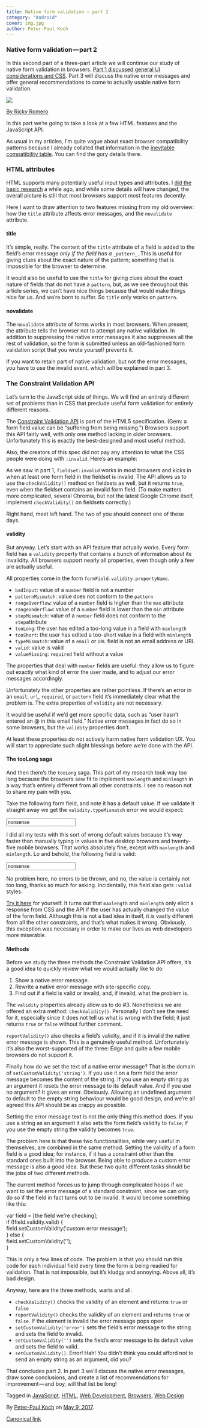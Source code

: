 ```yaml
---
title: Native form validation — part 2
category: "Android"
cover: img.jpg
author: Peter-Paul Koch
---
```


### Native form validation — part 2

In this second part of a three-part article we will continue our study of native form validation in browsers. [Part 1 discussed general UI considerations and CSS](https://medium.com/samsung-internet-dev/native-form-validation-part-1-bf8e35099f1d). Part 3 will discuss the native error messages and offer general recommendations to come to actually usable native form validation.

![](https://cdn-images-1.medium.com/max/800/1*2P0Sz5nKMeBvJ-lboKpV3w.jpeg)

[By Ricky Romero](https://www.flickr.com/photos/rickyromero/1357938629/)

In this part we’re going to take a look at a few HTML features and the JavaScript API.

As usual in my articles, I’m quite vague about exact browser compatibility patterns because I already collated that information in the [inevitable compatibility table](http://quirksmode.org/dom/forms/index.html). You can find the gory details there.

### HTML attributes

HTML supports many potentially useful input types and attributes. I [did the basic research](https://quirksmode.org/html5/inputs/) a while ago, and while some details will have changed, the overall picture is still that most browsers support most features decently.

Here I want to draw attention to two features missing from my old overview: how the `title` attribute affects error messages, and the `novalidate` attribute.

#### title

It’s simple, really. The content of the `title` attribute of a field is added to the field’s error message _only if the field has a_ `_pattern_`. This is useful for giving clues about the exact nature of the pattern; something that is impossible for the browser to determine.

It would also be useful to use the `title` for giving clues about the exact nature of fields that do not have a `pattern`, but, as we see throughout this article series, we can’t have nice things because that would make things nice for us. And we’re born to suffer. So `title` only works on `pattern`.

#### novalidate

The `novalidate` attribute of forms works in most browsers. When present, the attribute tells the browser not to attempt any native validation. In addition to suppressing the native error messages it also suppresses all the rest of validation, so the form is submitted unless an old-fashioned form validation script that you wrote yourself prevents it.

If you want to retain part of native validation, but not the error messages, you have to use the invalid event, which will be explained in part 3.

### The Constraint Validation API

Let’s turn to the JavaScript side of things. We will find an entirely different set of problems than in CSS that preclude useful form validation for entirely different reasons.

The [Constraint Validation API](https://www.w3.org/TR/html5/forms.html#constraints) is part of the HTML5 specification. (Gem: a form field value can be “suffering from being missing.”) Browsers support this API fairly well, with only one method lacking in older browsers. Unfortunately this is exactly the best-designed and most useful method.

Also, the creators of this spec did not pay any attention to what the CSS people were doing with `:invalid`. Here’s an example:

As we saw in part 1, `fieldset:invalid` works in most browsers and kicks in when at least one form field in the fieldset is invalid. The API allows us to use the `checkValidity()` method on fieldsets as well, but it returns `true`, even when the fieldset contains an invalid form field. (To make matters more complicated, several Chromia, but not the latest Google Chrome itself, implement `checkValidity()` on fieldsets correctly.)

Right hand, meet left hand. The two of you should connect one of these days.

#### validity

But anyway. Let’s start with an API feature that actually works. Every form field has a `validity` property that contains a bunch of information about its invalidity. All browsers support nearly all properties, even though only a few are actually useful.

All properties come in the form `formField.validity.propertyName`.

*   `badInput`: value of a `number` field is not a number
*   `patternMismatch`: value does not conform to the `pattern`
*   `rangeOverflow`: value of a `number` field is higher than the `max` attribute
*   `rangeUnderflow`: value of a `number` field is lower than the `min` attribute
*   `stepMismatch`: value of a `number` field does not conform to the `step`attribute
*   `tooLong`: the user has edited a too-long value in a field with `maxlength`
*   `tooShort`: the user has edited a too-short value in a field with `minlength`
*   `typeMismatch`: value of a `email` or `URL` field is not an email address or URL
*   `valid`: value is valid
*   `valueMissing`: `required` field without a value

The properties that deal with `number` fields are useful: they allow us to figure out exactly what kind of error the user made, and to adjust our error messages accordingly.

Unfortunately the other properties are rather pointless. If there’s an error in an `email`, `url`, `required`, or `pattern` field it’s immediately clear what the problem is. The extra properties of `validity` are not necessary.

It would be useful if we’d get more specific data, such as “user hasn’t entered an @ in this email field.” Native error messages in fact do so in some browsers, but the `validity` properties don’t.

At least these properties do not actively harm native form validation UX. You will start to appreciate such slight blessings before we’re done with the API.

#### The tooLong saga

And then there’s the `tooLong` saga. This part of my research took way too long because the browsers saw fit to implement `maxlength` and `minlength` in a way that’s entirely different from all other constraints. I see no reason not to share my pain with you.

Take the following form field, and note it has a default value. If we validate it straight away we get the `validity.typeMismatch` error we would expect:

<input type="URL" value="nonsense">

I did all my tests with this sort of wrong default values because it’s way faster than manually typing in values in five desktop browsers and twenty-five mobile browsers. That works absolutely fine, except with `maxlength` and `minlength`. Lo and behold, the following field is valid:

<input maxlength="5" value="nonsense">

No problem here, no errors to be thrown, and no, the value is certainly not too long, thanks so much for asking. Incidentally, this field also gets `:valid` styles.

[Try it here](https://quirksmode.org/dom/forms/examples_maxlength.html) for yourself. It turns out that `maxlength` and `minlength` only elicit a response from CSS and the API if the user has actually changed the value of the form field. Although this is not a bad idea in itself, it is vastly different from all the other constraints, and that’s what makes it wrong. Obviously, this exception was necessary in order to make our lives as web developers more miserable.

#### Methods

Before we study the three methods the Constraint Validation API offers, it’s a good idea to quickly review what we would actually like to do:

1.  Show a native error message.
2.  Rewrite a native error message with site-specific copy.
3.  Find out if a field is valid or invalid, and, if invalid, what the problem is.

The `validity` properties already allow us to do #3. Nonetheless we are offered an extra method: `checkValidity()`. Personally I don’t see the need for it, especially since it does not tell us what is wrong with the field; it just returns `true` or `false` without further comment.

`reportValidity()` also checks a field’s validity, and if it is invalid the native error message is shown. This is a genuinely useful method. Unfortunately it’s also the worst-supported of the three: Edge and quite a few mobile browsers do not support it.

Finally how do we set the text of a native error message? That is the domain of `setCustomValidity('string')`. If you use it on a form field the error message becomes the content of the string. If you use an empty string as an argument it resets the error message to its default value. And if you use no argument? It gives an error. Obviously. Allowing an undefined argument to default to the empty string behaviour would be good design, and we’re all agreed this API should be as crappy as possible.

Setting the error message text is not the only thing this method does. If you use a string as an argument it also sets the form field’s validity to `false`; if you use the empty string the validity becomes `true`.

The problem here is that these two functionalities, while very useful in themselves, are combined in the same method. Setting the validity of a form field is a good idea; for instance, if it has a constraint other than the standard ones built into the browser. Being able to produce a custom error message is also a good idea. But these two quite different tasks should be the jobs of two different methods.

The current method forces us to jump through complicated hoops if we want to set the error message of a standard constraint, since we can only do so if the field in fact turns out to be invalid. It would become something like this:

var field = \[the field we're checking\];  
if (!field.validity.valid) {  
	field.setCustomValidity('custom error message');  
} else {  
	field.setCustomValidity('');  
}

This is only a few lines of code. The problem is that you should run this code for each individual field every time the form is being readied for validation. That is not impossible, but it’s kludgy and annoying. Above all, it’s bad design.

Anyway, here are the three methods, warts and all:

*   `checkValidity()` checks the validity of an element and returns `true` or `false`
*   `reportValidity()` checks the validity of an element and returns `true` or `false`. If the element is invalid the error message pops open
*   `setCustomValidity('error')` sets the field’s error message to the string and sets the field to invalid.
*   `setCustomValidity('')` sets the field’s error message to its default value and sets the field to valid.
*   `setCustomValidity()`. Error! Hah! You didn’t think you could afford not to send an empty string as an argument, did you?

That concludes part 2. In part 3 we’ll discuss the native error messages, draw some conclusions, and create a list of recommendations for improvement — and boy, will that list be long!

Tagged in [JavaScript](https://medium.com/tag/javascript), [HTML](https://medium.com/tag/html), [Web Development](https://medium.com/tag/web-development), [Browsers](https://medium.com/tag/browsers), [Web Design](https://medium.com/tag/web-design)

By [Peter-Paul Koch](https://medium.com/@pp.koch) on [May 9, 2017](https://medium.com/p/552c78f563b).

[Canonical link](https://medium.com/@pp.koch/native-form-validation-part-2-552c78f563b)
